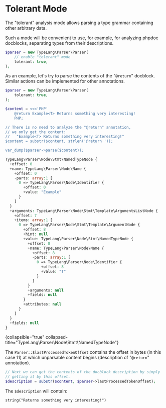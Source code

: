 # Tolerant Mode

<primary-label ref="parser-component"/>

The "tolerant" analysis mode allows parsing a type grammar containing other
arbitrary data.

Such a mode will be convenient to use, for example, for analyzing phpdoc
docblocks, separating types from their descriptions.

```php
$parser = new TypeLang\Parser\Parser(
    // enable "tolerant" mode
    tolerant: true,
);
```

As an example, let's try to parse the contents of the "`@return`" docblock.
Similar actions can be implemented for other annotations.

```php
$parser = new TypeLang\Parser\Parser(
    tolerant: true,
);

$content = <<<'PHP'
    @return Example<T> Returns something very interesting!
    PHP;

// There is no need to analyze the "@return" annotation,
// we only get the content:
//   "Example<T> Returns something very interesting!"
$content = substr($content, strlen('@return '));

var_dump($parser->parse($content));
```

```php
TypeLang\Parser\Node\Stmt\NamedTypeNode {
  +offset: 0
  +name: TypeLang\Parser\Node\Name {
    +offset: 0
    -parts: array:1 [
      0 => TypeLang\Parser\Node\Identifier {
        +offset: 0
        +value: "Example"
      }
    ]
  }
  +arguments: TypeLang\Parser\Node\Stmt\Template\ArgumentsListNode {
    +offset: 7
    +items: array:1 [
      0 => TypeLang\Parser\Node\Stmt\Template\ArgumentNode {
        +offset: 8
        +hint: null
        +value: TypeLang\Parser\Node\Stmt\NamedTypeNode {
          +offset: 8
          +name: TypeLang\Parser\Node\Name {
            +offset: 8
            -parts: array:1 [
              0 => TypeLang\Parser\Node\Identifier {
                +offset: 8
                +value: "T"
              }
            ]
          }
          +arguments: null
          +fields: null
        }
        +attributes: null
      }
    ]
  }
  +fields: null
}
```
{collapsible="true" collapsed-title="TypeLang\Parser\Node\Stmt\NamedTypeNode"}


The `Parser::$lastProcessedTokenOffset` contains the offset in bytes
(in this case 11) at which unparsable content begins (description
of "`@return`" annotation).

```php
// Next we can get the contents of the docblock description by simply
// getting it by this offset.
$description = substr($content, $parser->lastProcessedTokenOffset);
```

The `$description` will contain:

```
string("Returns something very interesting!")
```
